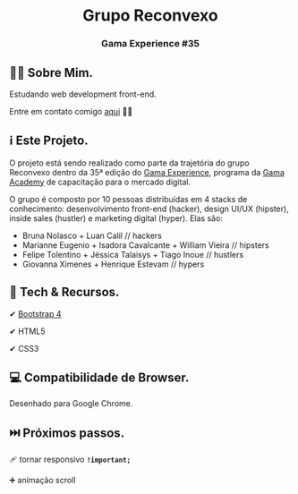 <h1 align="center">
    Grupo Reconvexo
</h1>
<h3 align="center">
  Gama Experience #35
</h3>

## 👩‍💻 Sobre Mim.
Estudando web development front-end.

Entre em contato comigo [aqui](https://linkedin.com/in/nolascobruna) 🙋‍♀️

## ℹ Este Projeto.
O projeto está sendo realizado como parte da trajetória do grupo Reconvexo dentro da 35ª edição do [Gama Experience](https://gama.academy/experience/), programa da [Gama Academy](https://gama.academy/) de capacitação para o mercado digital.

O grupo é composto por 10 pessoas distribuídas em 4 stacks de conhecimento: desenvolvimento front-end (hacker), design UI/UX (hipster), inside sales (hustler) e marketing digital (hyper). Elas são:
- Bruna Nolasco + Luan Calil // hackers
- Marianne Eugenio + Isadora Cavalcante + William Vieira // hipsters
- Felipe Tolentino + Jéssica Talaisys + Tiago Inoue // hustlers
- Giovanna Ximenes + Henrique Estevam // hypers

## 🚀 Tech & Recursos.

✔ [Bootstrap 4](https://getbootstrap.com/)

✔ HTML5

✔ CSS3

## 💻 Compatibilidade de Browser.
Desenhado para Google Chrome.

## ⏭️ Próximos passos.

🩹 tornar responsivo **```!important;```**

➕ animação scroll
